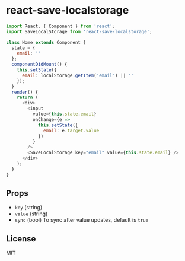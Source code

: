 # react-save-localstorage

```js
import React, { Component } from 'react';
import SaveLocalStorage from 'react-save-localstorage';

class Home extends Component {
  state = {
    email: ''
  };
  componentDidMount() {
    this.setState({
      email: localStorage.getItem('email') || ''
    });
  }
  render() {
    return (
      <div>
        <input
          value={this.state.email}
          onChange={e =>
            this.setState({
              email: e.target.value
            })
          }
        />
        <SaveLocalStorage key="email" value={this.state.email} />
      </div>
    );
  }
}
```

## Props

- `key` (string)
- `value` (string)
- `sync` (bool)
  To sync after value updates, default is `true`

## License

MIT
